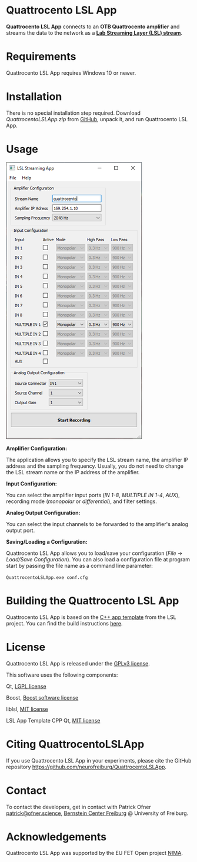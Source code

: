 # Quattrocento LSL App

**Quattrocento LSL App** connects to an **OTB Quattrocento amplifier** and streams the data to the network as a **[Lab Streaming Layer (LSL) stream](https://labstreaminglayer.org)**.

# Requirements

Quattrocento LSL App requires Windows 10 or newer.

# Installation

There is no special installation step required. Download _QuattrocentoLSLApp.zip_ from [GitHub](https://github.com/neurofreiburg/QuattrocentoLSLApp/releases), unpack it, and run Quattrocento LSL App.

# Usage

![screenhot](Quattrocento_LSL_App_Screenshot.png)

**Amplifier Configuration:**

The application allows you to specify the LSL stream name, the amplifier IP address and the sampling frequency. Usually, you do not need to change the LSL stream name or the IP address of the amplifier.

**Input Configuration:**

You can select the amplifier input ports (_IN 1-8_, _MULTIPLE IN 1-4_, _AUX_), recording mode (_monopolar_ or _differential_), and filter settings.

**Analog Output Configuration:**

You can select the input channels to be forwarded to the amplifier's analog output port.

**Saving/Loading a Configuration:**

Quattrocento LSL App allows you to load/save your configuration (_File_ -> _Load/Save Configuration_). You can also load a configuration file at program start by passing the file name as a command line parameter:

`QuattrocentoLSLApp.exe conf.cfg`

# Building the Quattrocento LSL App

Quattrocento LSL App is based on the [C++ app template](https://github.com/labstreaminglayer/AppTemplate_cpp_qt) from the LSL project. You can find the build instructions [here](https://labstreaminglayer.readthedocs.io/dev/app_build.html).

# License

Quattrocento LSL App is released under the [GPLv3 license](LICENSE).

This software uses the following components:

Qt, [LGPL license](https://doc.qt.io/qt-5/lgpl.html)

Boost, [Boost software license](https://www.boost.org/users/license.html)

liblsl, [MIT license](https://github.com/labstreaminglayer/liblsl/blob/master/LICENSE)

LSL App Template CPP Qt, [MIT license](https://github.com/labstreaminglayer/AppTemplate_cpp_qt/blob/master/LICENSE.txt)

# Citing QuattrocentoLSLApp

If you use Quattrocento LSL App in your experiments, please cite the GitHub repository <https://github.com/neurofreiburg/QuattrocentoLSLApp>.

# Contact

To contact the developers, get in contact with Patrick Ofner <patrick@ofner.science>, [Bernstein Center Freiburg](https://www.bcf.uni-freiburg.de) @ University of Freiburg.

# Acknowledgements

Quattrocento LSL App was supported by the EU FET Open project [NIMA](https://nima-project.eu).
